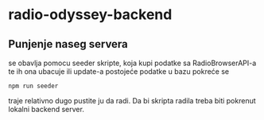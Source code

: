 # radio-odyssey-backend

## Punjenje naseg servera

se obavlja pomocu seeder skripte, koja kupi podatke sa RadioBrowserAPI-a te ih ona ubacuje ili update-a postojeće podatke u bazu
pokreće se
```
npm run seeder
```
traje relativno dugo pustite ju da radi.
Da bi skripta radila treba biti pokrenut lokalni backend server.



